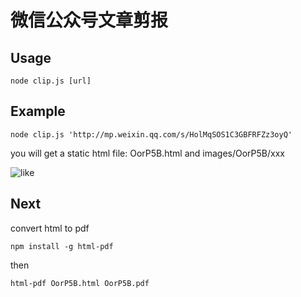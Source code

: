 # 微信公众号文章剪报

## Usage
``
node clip.js [url]
``

## Example
``
node clip.js 'http://mp.weixin.qq.com/s/HolMqSOS1C3GBFRFZz3oyQ'
``

you will get a static html file:
OorP5B.html and images/OorP5B/xxx

![like](https://v5ent.com/images/ec1057cc754a65ec0f5384182a945f08)


## Next

convert html to pdf

``
npm install -g html-pdf
``

then

``
html-pdf OorP5B.html OorP5B.pdf
``
